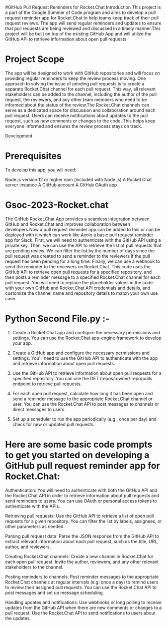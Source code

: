 #GitHub Pull Request Reminders for Rocket.Chat
Introduction
This project is a part of the Google Summer of Code program and aims to develop a pull request reminder app for Rocket.Chat to help teams keep track of their pull request reviews. The app will send regular reminders and updates to ensure that pull requests are being reviewed and discussed in a timely manner.This project will be built on top of the existing GitHub App and will utilize the GitHub API to retrieve information about open pull requests.

# Project Scope
The app will be designed to work with GitHub repositories and will focus on providing regular reminders to keep the review process moving. One approach to solving the issue of pending pull requests is to create a separate Rocket.Chat channel for each pull request. This way, all relevant stakeholders can be added to the channel, including the author of the pull request, the reviewers, and any other team members who need to be informed about the status of the review.The Rocket.Chat channels can serve as a dedicated space for discussion and collaboration around each pull request. Users can receive notifications about updates to the pull request, such as new comments or changes to the code. This helps keep everyone informed and ensures the review process stays on track.

Development
# Prerequisites
To develop this app, you will need:

Node.js version 12 or higher
npm (included with Node.js)
A Rocket.Chat server instance
A GitHub account
A GitHub OAuth app





# Gsoc-2023-Rocket.chat
The GitHub Rocket.Chat App provides a seamless integration between GitHub and Rocket.Chat and improves collaboration between developers.Now a pull request reminder app can be added to this or can be deployed with it which can work like Axolo a basic pull request reminder app for Slack.
First, we will need to authenticate with the GitHub API using a private key. Then, we can use the API to retrieve the list of pull requests that are pending review. We can filter the list by the number of days since the pull request was created to send a reminder to the reviewers if the pull request has been pending for a long time. Finally, we can use a webhook to send the reminder to the reviewers on Rocket.Chat.
This code uses the GitHub API to retrieve open pull requests for a specified repository, and then posts a reminder message to a specified Rocket.Chat channel for each pull request. You will need to replace the placeholder values in the code with your own GitHub and Rocket.Chat API credentials and details, and customize the channel name and repository details to match your own use case.


# Python Second File.py :-
 1) Create a Rocket.Chat app and configure the necessary permissions and settings. You can use the Rocket.Chat app-engine framework to develop your app.

 2) Create a GitHub app and configure the necessary permissions and settings. You'll need to use the GitHub API to authenticate with the app and retrieve information about open pull requests.

 3) Use the GitHub API to retrieve information about open pull requests for a specified repository. You can use the GET /repos/:owner/:repo/pulls endpoint to retrieve pull requests.

4) For each open pull request, calculate how long it has been open and send a reminder message to the appropriate Rocket.Chat channel or user. You can use the Rocket.Chat API to post messages to channels or direct messages to users.

5) Set up a scheduler to run the app periodically (e.g., once per day) and check for new or updated pull requests.



 # Here are some basic code prompts to get you started on developing a GitHub pull request reminder app for Rocket.Chat:

Authentication: You will need to authenticate with both the GitHub API and the Rocket.Chat API in order to retrieve information about pull requests and send reminders to users. You can use OAuth or personal access tokens to authenticate with the APIs.

Retrieving pull requests: Use the GitHub API to retrieve a list of open pull requests for a given repository. You can filter the list by labels, assignees, or other parameters as needed.

Parsing pull request data: Parse the JSON response from the GitHub API to extract relevant information about each pull request, such as the title, URL, author, and reviewers.

Creating Rocket.Chat channels: Create a new channel in Rocket.Chat for each open pull request. Invite the author, reviewers, and any other relevant stakeholders to the channel.

Posting reminders to channels: Post reminder messages to the appropriate Rocket.Chat channels at regular intervals (e.g. once a day) to remind users to review their assigned pull requests. You can use the Rocket.Chat API to post messages and set up message scheduling.

Handling updates and notifications: Use webhooks or long polling to receive updates from the GitHub API when there are new comments or changes to a pull request. Use the Rocket.Chat API to send notifications to users about the updates.

